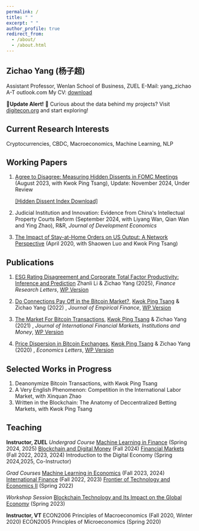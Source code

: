 ```yaml
---
permalink: /
title: " "
excerpt: " "
author_profile: true
redirect_from: 
  - /about/
  - /about.html
---
```

## Zichao Yang (杨子超)
Assistant Professor, Wenlan School of Business, ZUEL
E-Mail: yang_zichao A-T outlook.com
My CV: [download](https://www.dropbox.com/scl/fi/n20rhbwlj1ei4e4ky7lr2/ZichaoYang_CV.pdf?rlkey=8nv1czbm9egvl9057e04fyttk&dl=0)

🔔**Update Alert!** 🔔 Curious about the data behind my projects? Visit [digitecon.org](https://www.digitecon.org) and start exploring!

## Current Research Interests
Cryptocurrencies, CBDC, Macroeconomics, Machine Learning, NLP

## Working Papers
1. [Agree to Disagree: Measuring Hidden Dissents in FOMC Meetings](https://ssrn.com/abstract=4546049) (August 2023, with Kwok Ping Tsang), Update: November 2024, Under Review

   [[Hidden Dissent Index Download]](https://www.digitecon.org/hidden-dissent-index)

3. Judicial Institution and Innovation: Evidence from China's Intellectual Property Courts Reform (September 2024, with Liyang Wan, Qian Wan and Ying Zhao), R&R, *Journal of Development Economics*

4. [The Impact of Stay-at-Home Orders on US Output: A Network Perspective](https://ssrn.com/abstract=3571866) (April 2020, with Shaowen Luo and Kwok Ping Tsang)

## Publications
1. [ESG Rating Disagreement and Corporate Total Factor Productivity: Inference and Prediction](https://doi.org/10.1016/j.frl.2025.107127) Zhanli Li & Zichao Yang (2025), *Finance Research Letters*, [WP Version](https://ssrn.com/abstract=4936528)

2. [Do Connections Pay Off in the Bitcoin Market?](https://doi.org/10.1016/j.jempfin.2022.02.001), [Kwok Ping Tsang](https://sites.google.com/site/byrontkp/kwok-ping-tsang) & Zichao Yang (2022) , *Journal of Empirical Finance*, [WP Version](https://ssrn.com/abstract=3803959)

3. [The Market For Bitcoin Transactions](https://doi.org/10.1016/j.intfin.2021.101282), [Kwok Ping Tsang](https://sites.google.com/site/byrontkp/kwok-ping-tsang) & Zichao Yang (2021) , *Journal of International Financial Markets, Institutions and Money*, [WP Version](https://ssrn.com/abstract=3554458)

4. [Price Dispersion in Bitcoin Exchanges](https://doi.org/10.1016/j.econlet.2020.109379), [Kwok Ping Tsang](https://sites.google.com/site/byrontkp/kwok-ping-tsang) & Zichao Yang (2020) , *Economics Letters*, [WP Version](https://ssrn.com/abstract=3590831)

## Selected Works in Progress
1. Deanonymize Bitcoin Transactions, with Kwok Ping Tsang
1. A Very English Phenomenon: Competition in the International Labor Market, with Xinquan Zhao
1. Written in the Blockchain: The Anatomy of Deccentralized Betting Markets, with Kwok Ping Tsang

## Teaching
**Instructor, ZUEL**
*Undergrad Course*
[Machine Learning in Finance](https://yzc.me/teaching/zuel-ml_undergrad) (Spring 2024, 2025)
[Blockchain and Digital Money](https://yzc.me/teaching/zuel-blockchain_money) (Fall 2024)
[Financial Markets](https://yzc.me/teaching/zuel-finmkt) (Fall 2022, 2023, 2024)
Introduction to the Digital Economy (Spring 2024,2025, Co-Instructor)

*Grad Courses*
[Machine Learning in Economics](https://yzc.me/teaching/zuel-ml_grad) (Fall 2023, 2024)
[International Finance](https://yzc.me/teaching/zuel-intfin) (Fall 2022, 2023)
[Frontier of Technology and Economics II](https://yzc.me/teaching/zuel-frontier) (Spring 2022)

*Workshop Session*
[Blockchain Technology and Its Impact on the Global Economy](https://yzc.me/teaching/btc-talk) (Spring 2023)

**Instructor, VT**
ECON2006 Principles of Macroeconomics (Fall 2020, Winter 2020)
ECON2005 Principles of Microeconomics (Spring 2020)

